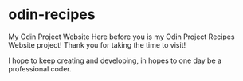 # odin-recipes
My Odin Project Website
Here before you is my Odin Project Recipes Website project!
Thank you for taking the time to visit!

I hope to keep creating and developing, in hopes to one day be a professional coder.
